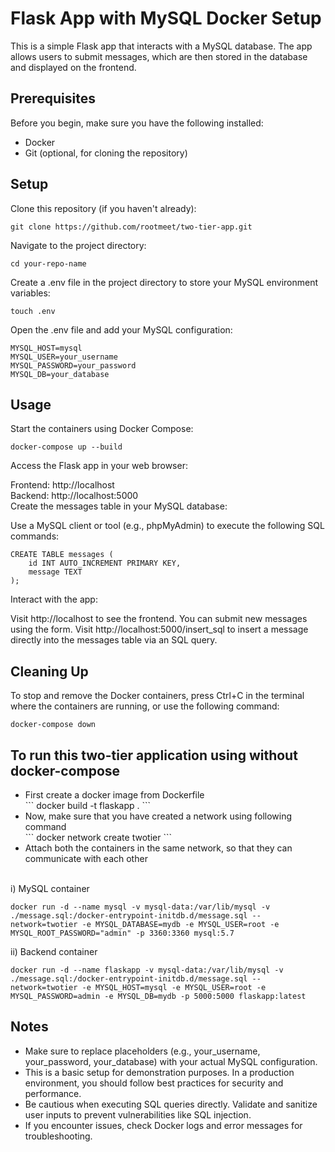 # Flask App with MySQL Docker Setup
This is a simple Flask app that interacts with a MySQL database. The app allows users to submit messages, which are then stored in the database and displayed on the frontend.

## Prerequisites
Before you begin, make sure you have the following installed:

<ul>
<li>Docker</li>
<li>Git (optional, for cloning the repository)</li>
</ul>

## Setup
Clone this repository (if you haven't already):
```
git clone https://github.com/rootmeet/two-tier-app.git
```
Navigate to the project directory:

```
cd your-repo-name
```
Create a .env file in the project directory to store your MySQL environment variables:

```
touch .env
```
Open the .env file and add your MySQL configuration:

```
MYSQL_HOST=mysql
MYSQL_USER=your_username
MYSQL_PASSWORD=your_password
MYSQL_DB=your_database
```
## Usage
Start the containers using Docker Compose:

```
docker-compose up --build
```
Access the Flask app in your web browser:

Frontend: http://localhost <br />
Backend: http://localhost:5000 <br />
Create the messages table in your MySQL database:

Use a MySQL client or tool (e.g., phpMyAdmin) to execute the following SQL commands:

```
CREATE TABLE messages (
    id INT AUTO_INCREMENT PRIMARY KEY,
    message TEXT
);
```
Interact with the app:

Visit http://localhost to see the frontend. You can submit new messages using the form.
Visit http://localhost:5000/insert_sql to insert a message directly into the messages table via an SQL query.
## Cleaning Up
To stop and remove the Docker containers, press Ctrl+C in the terminal where the containers are running, or use the following command:

```
docker-compose down
```
## To run this two-tier application using without docker-compose
<ul>
<li>First create a docker image from Dockerfile</li>
```
docker build -t flaskapp .
```
<li>Now, make sure that you have created a network using following command</li>
```
docker network create twotier
```
<li>Attach both the containers in the same network, so that they can communicate with each other</li></ul> <br />
i) MySQL container

```
docker run -d --name mysql -v mysql-data:/var/lib/mysql -v ./message.sql:/docker-entrypoint-initdb.d/message.sql --network=twotier -e MYSQL_DATABASE=mydb -e MYSQL_USER=root -e MYSQL_ROOT_PASSWORD="admin" -p 3360:3360 mysql:5.7
```
ii) Backend container

```
docker run -d --name flaskapp -v mysql-data:/var/lib/mysql -v ./message.sql:/docker-entrypoint-initdb.d/message.sql --network=twotier -e MYSQL_HOST=mysql -e MYSQL_USER=root -e MYSQL_PASSWORD=admin -e MYSQL_DB=mydb -p 5000:5000 flaskapp:latest
```
## Notes
<ul><li>Make sure to replace placeholders (e.g., your_username, your_password, your_database) with your actual MySQL configuration.</li>

<li>This is a basic setup for demonstration purposes. In a production environment, you should follow best practices for security and performance.</li>

<li>Be cautious when executing SQL queries directly. Validate and sanitize user inputs to prevent vulnerabilities like SQL injection.</li>

<li>If you encounter issues, check Docker logs and error messages for troubleshooting.</li></ul>